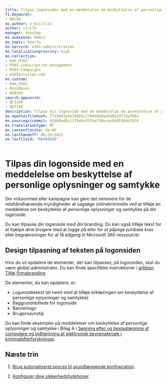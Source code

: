 ```yaml
---
title: Tilpas logonsiden med en meddelelse om beskyttelse af personlige oplysninger og samtykke
f1.keywords:
- NOCSH
ms.author: v-kcirillo
author: cirilk
manager: dansimp
ms.audience: Admin
ms.topic: how-to
ms.service: o365-administration
ms.localizationpriority: high
ms.collection:
- Adm_O365
- M365-subscription-management
- M365-Campaigns
- m365solution-smb
ms.custom:
- Adm_O365
- MiniMaven
- MSB365
search.appverid:
- BCS160
- MET150
description: Tilpas din logonside med en meddelelse om beskyttelse af personlige oplysninger og samtykke til Microsoft 365.
ms.openlocfilehash: f715841e9a19d04c270449a9aa5d641df34efb0a
ms.sourcegitcommit: d1b60ed9a11f5e6e35fbaf30ecaeb9dfd6dd197d
ms.translationtype: MT
ms.contentlocale: da-DK
ms.lasthandoff: 06/29/2022
ms.locfileid: "66493635"
---
```

# <a name="customize-your-sign-in-page-with-a-privacy-and-consent-notice"></a>Tilpas din logonside med en meddelelse om beskyttelse af personlige oplysninger og samtykke

Din virksomhed eller kampagne kan gøre det nemmere for de retshåndhævende myndigheder at sagsøge onlinekriminelle ved at tilføje en meddelelse om beskyttelse af personlige oplysninger og samtykke på din logonside.

Du kan tilpasse din logonside med din branding. Du kan også tilføje tekst for at hjælpe dine brugere med at logge på eller for at påpege juridiske krav eller begrænsninger for at få adgang til Microsoft 365-ressourcer.

## <a name="design-customization-the-text-on-your-sign-in-page"></a>Design tilpasning af teksten på logonsiden

Hvis du vil opdatere de elementer, der kan tilpasses, på logonsiden, skal du være global administrator. Du kan finde specifikke instruktioner i [artiklen Tilføj firmabranding](/azure/active-directory/fundamentals/customize-branding) .

De elementer, du kan opdatere, er:

- Logonsidetekst (et nemt sted at tilføje erklæringen om beskyttelse af personlige oplysninger og samtykke)
- Baggrundsbillede for logonside
- Bannerlogo
- Brugernavnstip

Du kan finde eksempler på meddelelser om beskyttelse af personlige oplysninger og samtykke i Bilag A i [Søgning efter og beslaglægning af computere og indhentning af elektronisk bevismateriale i kriminalefterforskninger](https://www.justice.gov/file/442111/download).

## <a name="next-steps"></a>Næste trin

1. [Brug automatiseret proces til grundlæggende konfiguration](m365bp-setup.md).

2. [Konfigurer dine sikkerhedsfunktioner](m365bp-security-overview.md).
